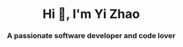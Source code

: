 <h1 align="center">Hi 👋, I'm Yi Zhao</h1>
<h3 align="center">A passionate software developer and code lover</h3>


<!--
**yzevian/yzevian** is a ✨ _special_ ✨ repository because its `README.md` (this file) appears on your GitHub profile.

Here are some ideas to get you started:

- 🔭 I’m currently seeking a Software Engineer job
- 😄 I’m pursuing a Master degree of Information Systems in Northeastern University
- 🌱 I’m currently learning **Golang, Flutter**
- 👯 All of my projects are available at [https://github.com/yzevian](https://github.com/yzevian)
- 🤔 I’m looking for help with **Golang**
- 💬 Ask me about **Spring, Kafka, Rest API, Docker and Kubernetes**
- 📫 How to reach me **yzevian@gmail.com**

- ⚡ Fun fact: ...
-->
